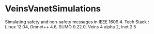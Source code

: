 # VeinsVanetSimulations
Simulating safety and non-safety messages in IEEE 1609.4. Tech Stack : Linux 12.04, Omnet++ 4.6, SUMO 0.22.0, Veins 4 alpha 2, Inet 2.5 
